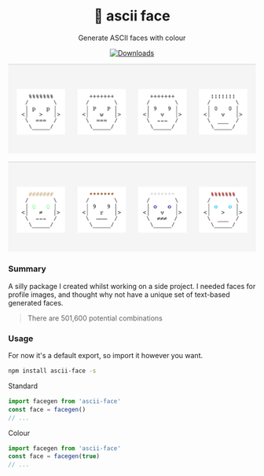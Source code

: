 <h1 align="center">🤖 ascii face</h1>
<p align="center">Generate ASCII faces with colour</p>
<p align="center">
	<a href="https://www.npmjs.com/package/ascii-face"><img src="https://img.shields.io/npm/dw/ascii-face" alt="Downloads"></a>
</p>

![Standard](https://raw.githubusercontent.com/o8e/ascii-face/master/assets/img/example-mono.png)

![Colour](https://raw.githubusercontent.com/o8e/ascii-face/master/assets/img/example-color.png)

### Summary

A silly package I created whilst working on a side project. I needed faces for profile images, and thought why not have a unique set of text-based generated faces.

> There are 501,600 potential combinations

### Usage

For now it's a default export, so import it however you want.

```bash
npm install ascii-face -s
```

Standard

```js
import facegen from 'ascii-face'
const face = facegen()
// ...
```

Colour

```js
import facegen from 'ascii-face'
const face = facegen(true)
// ...
```
